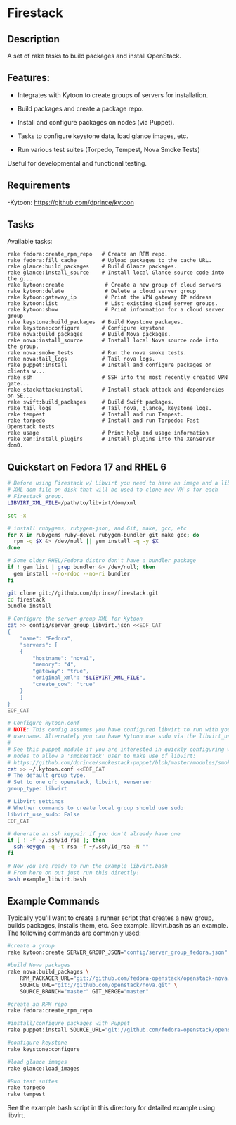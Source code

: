 Firestack
=============

Description
-----------

A set of rake tasks to build packages and install OpenStack.

Features:
---------

 * Integrates with Kytoon to create groups of servers for installation.

 * Build packages and create a package repo.

 * Install and configure packages on nodes (via Puppet).

 * Tasks to configure keystone data, load glance images, etc.

 * Run various test suites (Torpedo, Tempest, Nova Smoke Tests)

Useful for developmental and functional testing.

Requirements
------------

 -Kytoon: https://github.com/dprince/kytoon

Tasks
-----

Available tasks:

	rake fedora:create_rpm_repo   # Create an RPM repo.
	rake fedora:fill_cache        # Upload packages to the cache URL.
	rake glance:build_packages    # Build Glance packages.
	rake glance:install_source    # Install local Glance source code into the g...
	rake kytoon:create             # Create a new group of cloud servers
	rake kytoon:delete             # Delete a cloud server group
	rake kytoon:gateway_ip         # Print the VPN gateway IP address
	rake kytoon:list               # List existing cloud server groups.
	rake kytoon:show               # Print information for a cloud server group
	rake keystone:build_packages  # Build Keystone packages.
	rake keystone:configure       # Configure keystone
	rake nova:build_packages      # Build Nova packages.
	rake nova:install_source      # Install local Nova source code into the group.
	rake nova:smoke_tests         # Run the nova smoke tests.
	rake nova:tail_logs           # Tail nova logs.
	rake puppet:install           # Install and configure packages on clients w...
	rake ssh                      # SSH into the most recently created VPN gate...
	rake stackattack:install      # Install stack attack and dependencies on SE...
	rake swift:build_packages     # Build Swift packages.
	rake tail_logs                # Tail nova, glance, keystone logs.
	rake tempest                  # Install and run Tempest.
	rake torpedo                  # Install and run Torpedo: Fast Openstack tests
	rake usage                    # Print help and usage information
	rake xen:install_plugins      # Install plugins into the XenServer dom0.



## Quickstart on Fedora 17 and RHEL 6

```bash
# Before using Firestack w/ Libvirt you need to have an image and a libvirt
# XML dom file on disk that will be used to clone new VM's for each 
# Firestack group.
LIBVIRT_XML_FILE=/path/to/libvirt/dom/xml

set -x

# install rubygems, rubygem-json, and Git, make, gcc, etc
for X in rubygems ruby-devel rubygem-bundler git make gcc; do
  rpm -q $X &> /dev/null || yum install -q -y $X
done

# Some older RHEL/Fedora distro don't have a bundler package
if ! gem list | grep bundler &> /dev/null; then
  gem install --no-rdoc --no-ri bundler
fi

git clone git://github.com/dprince/firestack.git
cd firestack
bundle install

# Configure the server group XML for Kytoon
cat >> config/server_group_libvirt.json <<EOF_CAT
{
    "name": "Fedora",
    "servers": [
	{
	    "hostname": "nova1",
	    "memory": "4",
	    "gateway": "true",
	    "original_xml": "$LIBVIRT_XML_FILE",
	    "create_cow": "true"
	}
    ]
}
EOF_CAT

# Configure kytoon.conf
# NOTE: This config assumes you have configured libvirt to run with your
# username. Alternately you can have Kytoon use sudo via the libvirt_use_sudo.
#
# See this puppet module if you are interested in quickly configuring worker
# nodes to allow a 'smokestack' user to make use of libvirt:
# https://github.com/dprince/smokestack-puppet/blob/master/modules/smokestack/manifests/libvirt.pp
cat >> ~/.kytoon.conf <<EOF_CAT
# The default group type.
# Set to one of: openstack, libvirt, xenserver
group_type: libvirt

# Libvirt settings
# Whether commands to create local group should use sudo
libvirt_use_sudo: False
EOF_CAT

# Generate an ssh keypair if you don't already have one
if [ ! -f ~/.ssh/id_rsa ]; then
  ssh-keygen -q -t rsa -f ~/.ssh/id_rsa -N ""
fi

# Now you are ready to run the example_libvirt.bash
# From here on out just run this directly!
bash example_libvirt.bash
```

Example Commands
----------------

Typically you'll want to create a runner script that creates a new group, builds packages, installs them, etc. See example_libvirt.bash as an example. The following commands are commonly used:

```bash
#create a group
rake kytoon:create SERVER_GROUP_JSON="config/server_group_fedora.json"

#build Nova packages
rake nova:build_packages \
    RPM_PACKAGER_URL="git://github.com/fedora-openstack/openstack-nova.git" \
    SOURCE_URL="git://github.com/openstack/nova.git" \
    SOURCE_BRANCH="master" GIT_MERGE="master"

#create an RPM repo
rake fedora:create_rpm_repo

#install/configure packages with Puppet
rake puppet:install SOURCE_URL="git://github.com/fedora-openstack/openstack-puppet.git" PUPPET_CONFIG="single_node_mysql"

#configure keystone
rake keystone:configure

#load glance images
rake glance:load_images

#Run test suites
rake torpedo
rake tempest

```

See the example bash script in this directory for detailed example using libvirt.
